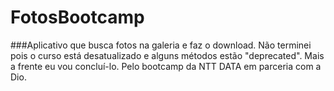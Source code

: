# FotosBootcamp
###Aplicativo que busca fotos na galeria e faz o download. Não terminei pois o curso está desatualizado e alguns métodos estão "deprecated". Mais a frente eu vou concluí-lo. Pelo bootcamp da NTT DATA em parceria com a Dio.
